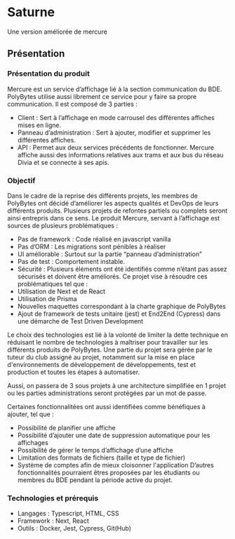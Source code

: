 # Saturne

Une version améliorée de mercure

## Présentation

### Présentation du produit

Mercure est un service d’affichage lié à la section communication du BDE. PolyBytes utilise aussi librement ce service pour y faire sa propre communication. Il est composé de 3 parties :
- Client : Sert à l’affichage en mode carrousel des différentes affiches mises en ligne.
- Panneau d’administration : Sert à ajouter, modifier et supprimer les différentes affiches.
- API : Permet aux deux services précédents de fonctionner.
Mercure affiche aussi des informations relatives aux trams et aux bus du réseau Divia et se connecte à ses apis.

### Objectif

Dans le cadre de la reprise des différents projets, les membres de PolyBytes ont décidé d’améliorer les aspects qualités et DevOps de leurs différents produits. Plusieurs projets de refontes partiels ou complets seront ainsi entrepris dans ce sens. Le produit Mercure, servant à l’affichage est sources de plusieurs problématiques :
- Pas de framework : Code réalisé en javascript vanilla
- Pas d’ORM : Les migrations sont pénibles à réaliser
- UI améliorable : Surtout sur la partie “panneau d’administration”
- Pas de test : Comportement instable.
- Sécurité : Plusieurs éléments ont été identifiés comme n’étant pas assez sécurisés et doivent être améliorés.
Ce projet vise à résoudre ces problématiques tel que :
- Utilisation de Next et de React
- Utilisation de Prisma
- Nouvelles maquettes correspondant à la charte graphique de PolyBytes
- Ajout de framework de tests unitaire (jest) et End2End (Cypress) dans une démarche de Test Driven Development

Le choix des technologies est lié à la volonté de limiter la dette technique en réduisant le nombre de technologies à maîtriser pour travailler sur les différents produits de PolyBytes. Une partie du projet sera gérée par le tuteur du club assigné au projet, notamment sur la mise en place d'environnements de développement de développements, test et production et toutes les étapes à automatiser.

Aussi, on passera de 3 sous projets à une architecture simplifiée en 1 projet ou les parties administrations seront protégées par un mot de passe.

Certaines fonctionnalitées ont aussi identifiées comme bénéfiques à ajouter, tel que :
- Possibilité de planifier une affiche
- Possibilité d’ajouter une date de suppression automatique pour les affichages
- Possibilité de gérer le temps d’affichage d’une affiche
- Limitation des formats de fichiers (taille et type de fichier)
- Système de comptes afin de mieux cloisonner l'application
D’autres fonctionnalités pourraient êtres proposées par les étudiants ou membres du BDE pendant la période active du projet.

### Technologies et prérequis

- Langages : Typescript, HTML, CSS
- Framework : Next, React
- Outils : Docker, Jest, Cypress, Git(Hub)
